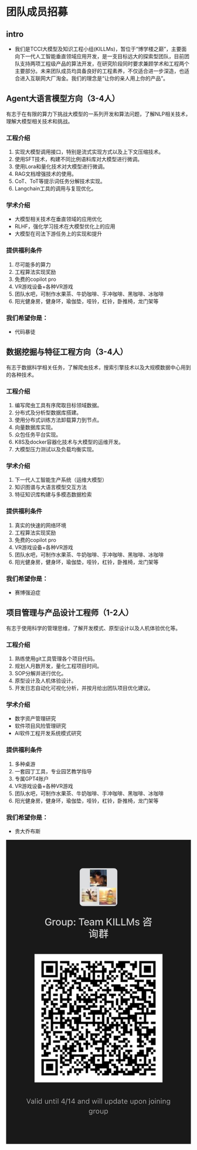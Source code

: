 # 团队成员招募

## intro
- 我们是TCCI大模型及知识工程小组(KILLMs)，暂位于“博学楼之巅”，主要面向下一代人工智能垂直领域应用开发，是一支目标远大的探索型团队，目前团队支持两项工程级产品的算法开发，在研究阶段同时要求兼顾学术和工程两个主要部分。未来团队成员均具备良好的工程素养，不仅适合进一步深造，也适合进入互联网大厂淘金。我们的理念是“让你的亲人用上你的产品”。

## Agent大语言模型方向（3-4人）
有志于在有限的算力下挑战大模型的一系列开发和算法问题，了解NLP相关技术，理解大模型相关技术和挑战。
### 工程介绍
1. 实现大模型调用接口，特别是流式实现方式以及上下文压缩技术。
2. 使用SFT技术，构建不同比例语料库对大模型进行微调。
3. 使用Lora和量化技术对大模型进行微调。
4. RAG文档增强技术的使用。
5. CoT、ToT等提示词任务分解技术实现。
6. Langchain工具的调用与复现优化。
### 学术介绍
- 大模型相关技术在垂直领域的应用优化
- RLHF，强化学习技术在大模型优化上的应用
- 大模型在司法下游任务上的实现和提升
  
### 提供福利条件
1. 尽可能多的算力
2. 工程算法实现奖励
3. 免费的copilot pro
4. VR游戏设备+各种VR游戏
5. 团队水吧，可制作水果茶、牛奶咖啡、手冲咖啡、黑咖啡、冰咖啡
6. 阳光健身房，健身环，瑜伽垫，哑铃，杠铃，卧推椅，龙门架等
### 我们希望你是：
- 代码暴徒

## 数据挖掘与特征工程方向（3-4人）
有志于数据科学相关任务，了解爬虫技术，搜索引擎技术以及大规模数据中心用到的各种技术。
### 工程介绍
1. 编写爬虫工具有序爬取目标领域数据。
2. 分布式及分析型数据库搭建。
3. 使用分布式训练方法卸载算力到节点。
4. 向量数据库实现。
5. 众包任务平台实现。
6. K8S及docker容器化技术与大模型的运维开发。
7. 大模型压力测试以及负载均衡实现。
### 学术介绍
1. 下一代人工智能生产系统（运维大模型）
2. 知识图谱与大语言模型交互方法
3. 特征知识库构建与多模态数据检索
### 提供福利条件
1. 真实的快速的网络环境
2. 工程算法实现奖励
3. 免费的copilot pro
4. VR游戏设备+各种VR游戏
5. 团队水吧，可制作水果茶、牛奶咖啡、手冲咖啡、黑咖啡、冰咖啡
6. 阳光健身房，健身环，瑜伽垫，哑铃，杠铃，卧推椅，龙门架等
### 我们希望你是：
- 赛博强迫症

## 项目管理与产品设计工程师（1-2人）
有志于使用科学的管理思维，了解开发模式、原型设计以及人机体验优化等。
### 工程介绍
1. 熟练使用git工具管理各个项目代码。
2. 规划人月数开发，量化工程项目时间。
3. SOP分解并进行优化。
4. 原型设计及人机体验设计。
5. 开发日志自动化可视化分析，并按月给出团队项目优化建议。
### 学术介绍
- 数字资产管理研究
- 软件项目风险管理研究
- AI软件工程开发系统模式研究
### 提供福利条件
1. 多种桌游
2. 一套园丁工具，专业园艺教学指导
3. 专属GPT4账户
4. VR游戏设备+各种VR游戏
5. 团队水吧，可制作水果茶、牛奶咖啡、手冲咖啡、黑咖啡、冰咖啡
6. 阳光健身房，健身环，瑜伽垫，哑铃，杠铃，卧推椅，龙门架等
### 我们希望你是：
- 贵大乔布斯

![扫码进群咨询](./source/IMG_3954.JPG)
